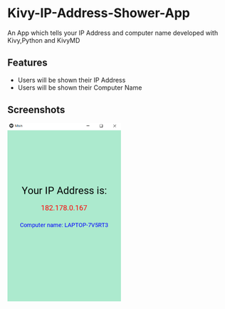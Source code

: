 # Kivy-IP-Address-Shower-App
An App which tells your IP Address and computer name developed with Kivy,Python and KivyMD

## Features

* Users will be shown their IP Address
* Users will be shown their Computer Name

## Screenshots
<img src="screenshots/image1.PNG" height=400em>
